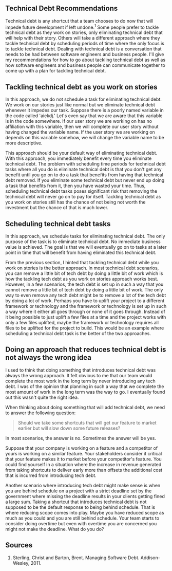## Technical Debt Recommendations
Technical debt is any shortcut that a team chooses to do now that will impede future development if left undone.<sup>1</sup> Some people prefer to tackle technical debt as they work on stories, only eliminating technical debt that will help with their story. Others will take a different approach where they tackle technical debt by scheduling periods of time where the only focus is to tackle technical debt. Dealing with technical debt is a conversation that needs to be had between software engineers and business people. I'll give my recommendations for how to go about tackling technical debt as well as how software engineers and business people can communicate together to come up with a plan for tackling technical debt.

## Tackling technical debt as you work on stories
In this approach, we do not schedule a task for eliminating technical debt. We work on our stories just like normal but we eliminate technical debt whenever it impedes our task. Suppose there is a poorly named variable in the code called 'aiekdj.' Let's even say that we are aware that this variable is in the code somewhere. If our user story we are working on has no affiliation with this variable, then we will complete our user story without having changed the variable name. If the user story we are working on depends on this variable somehow, we will change the variable name to be more descriptive. 

This approach should be your default way of eliminating technical debt. With this approach, you immediately benefit every time you eliminate technical debt. The problem with scheduling time periods for technical debt tasks where all you do is eliminate technical debt is that you don't get any benefit until you go on to do a task that benefits from having that technical debt removed. If you eliminate some technical debt but never end up doing a task that benefits from it, then you have wasted your time. Thus, scheduling technical debt tasks poses significant risk that removing the technical debt will never go on to pay for itself. Tackling technical debt as you work on stories still has the chance of not being not worth the investment but the chance of that is much lower.

## Scheduling technical debt tasks
In this approach, we schedule tasks for eliminating technical debt. The only purpose of the task is to eliminate technical debt. No immediate business value is achieved. The goal is that we will eventually go on to tasks at a later point in time that will benefit from having eliminated this technical debt. 

From the previous section, I hinted that tackling technical debt while you work on stories is the better approach. In most technical debt scenarios, you can remove a little bit of tech debt by doing a little bit of work which is how the tackling tech debt as you work on stories approach works best. However, in a few scenarios, the tech debt is set up in such a way that you cannot remove a little bit of tech debt by doing a little bit of work. The only way to even remove any tech debt might be to remove a lot of the tech debt by doing a lot of work. Perhaps you have to uplift your project to a different framework or technology and the framework or technology is set up in such a way where it either all goes through or none of it goes through. Instead of it being possible to just uplift a few files at a time and the project works with only a few files uplifted, maybe the framework or technology requires all files to be uplifted for the project to build. This would be an example where scheduling a technical debt task is the better of the two approaches. 

## Doing an approach that reduces technical debt is not always the wrong idea
I used to think that doing something that introduces technical debt was always the wrong approach. It felt obvious to me that our team would complete the most work in the long term by never introducing any tech debt. I was of the opinion that planning in such a way that we complete the most amount of work in the long term was the way to go. I eventually found out this wasn't quite the right idea.

When thinking about doing something that will add technical debt, we need to answer the following question:

>Should we take some shortcuts that will get our feature to market earlier but will slow down some future releases? 

In most scenarios, the answer is no. Sometimes the answer will be yes.

Suppose that your company is working on a feature and a competitor of yours is working on a similar feature. Your stakeholders consider it critical that your feature makes it to market before your competitor's feature. You could find yourself in a situation where the increase in revenue generated from taking shortcuts to deliver early more than offsets the additional cost that is incurred from introducing tech debt.

Another scenario where introducing tech debt might make sense is when you are behind schedule on a project with a strict deadline set by the government where missing the deadline results in your clients getting fined a large sum. Taking a shortcut that introduces technical debt is not supposed to be the default response to being behind schedule. That is where reducing scope comes into play. Maybe you have reduced scope as much as you could and you are still behind schedule. Your team starts to consider doing overtime but even with overtime you are concerned you might not make the deadline. What do you do?

## Sources
1. Sterling, Christ and Barton, Brent. Managing Software Debt. Addison-Wesley, 2011.
